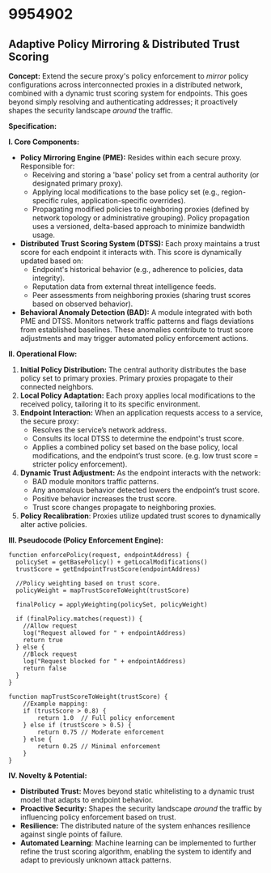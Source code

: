 # 9954902

## Adaptive Policy Mirroring & Distributed Trust Scoring

**Concept:** Extend the secure proxy's policy enforcement to *mirror* policy configurations across interconnected proxies in a distributed network, combined with a dynamic trust scoring system for endpoints. This goes beyond simply resolving and authenticating addresses; it proactively shapes the security landscape *around* the traffic.

**Specification:**

**I. Core Components:**

*   **Policy Mirroring Engine (PME):** Resides within each secure proxy. Responsible for:
    *   Receiving and storing a 'base' policy set from a central authority (or designated primary proxy).
    *   Applying local modifications to the base policy set (e.g., region-specific rules, application-specific overrides).
    *   Propagating modified policies to neighboring proxies (defined by network topology or administrative grouping). Policy propagation uses a versioned, delta-based approach to minimize bandwidth usage.
*   **Distributed Trust Scoring System (DTSS):** Each proxy maintains a trust score for each endpoint it interacts with. This score is dynamically updated based on:
    *   Endpoint's historical behavior (e.g., adherence to policies, data integrity).
    *   Reputation data from external threat intelligence feeds.
    *   Peer assessments from neighboring proxies (sharing trust scores based on observed behavior).
*   **Behavioral Anomaly Detection (BAD):** A module integrated with both PME and DTSS. Monitors network traffic patterns and flags deviations from established baselines. These anomalies contribute to trust score adjustments and may trigger automated policy enforcement actions.

**II. Operational Flow:**

1.  **Initial Policy Distribution:** The central authority distributes the base policy set to primary proxies. Primary proxies propagate to their connected neighbors.
2.  **Local Policy Adaptation:** Each proxy applies local modifications to the received policy, tailoring it to its specific environment.
3.  **Endpoint Interaction:** When an application requests access to a service, the secure proxy:
    *   Resolves the service’s network address.
    *   Consults its local DTSS to determine the endpoint's trust score.
    *   Applies a combined policy set based on the base policy, local modifications, and the endpoint’s trust score.  (e.g. low trust score = stricter policy enforcement).
4.  **Dynamic Trust Adjustment:** As the endpoint interacts with the network:
    *   BAD module monitors traffic patterns.
    *   Any anomalous behavior detected lowers the endpoint’s trust score.
    *   Positive behavior increases the trust score.
    *   Trust score changes propagate to neighboring proxies.
5. **Policy Recalibration**: Proxies utilize updated trust scores to dynamically alter active policies.

**III. Pseudocode (Policy Enforcement Engine):**

```
function enforcePolicy(request, endpointAddress) {
  policySet = getBasePolicy() + getLocalModifications()
  trustScore = getEndpointTrustScore(endpointAddress)

  //Policy weighting based on trust score.
  policyWeight = mapTrustScoreToWeight(trustScore)

  finalPolicy = applyWeighting(policySet, policyWeight)

  if (finalPolicy.matches(request)) {
    //Allow request
    log("Request allowed for " + endpointAddress)
    return true
  } else {
    //Block request
    log("Request blocked for " + endpointAddress)
    return false
  }
}

function mapTrustScoreToWeight(trustScore) {
    //Example mapping:
    if (trustScore > 0.8) {
        return 1.0  // Full policy enforcement
    } else if (trustScore > 0.5) {
        return 0.75 // Moderate enforcement
    } else {
        return 0.25 // Minimal enforcement
    }
}
```

**IV. Novelty & Potential:**

*   **Distributed Trust:** Moves beyond static whitelisting to a dynamic trust model that adapts to endpoint behavior.
*   **Proactive Security:** Shapes the security landscape *around* the traffic by influencing policy enforcement based on trust.
*   **Resilience:**  The distributed nature of the system enhances resilience against single points of failure.
* **Automated Learning**: Machine learning can be implemented to further refine the trust scoring algorithm, enabling the system to identify and adapt to previously unknown attack patterns.